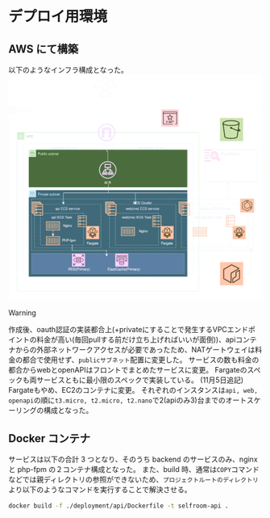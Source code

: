 # デプロイ用環境

## AWS にて構築

以下のようなインフラ構成となった。
![](./production.drawio.svg)

> [!WARNING]
> 作成後、oauth認証の実装都合上(+privateにすることで発生するVPCエンドポイントの料金が高い(毎回pullする前だけ立ち上げればいいが面倒))、apiコンテナからの外部ネットワークアクセスが必要であったため、NATゲートウェイは料金の都合で使用せず、`publicサブネット`配置に変更した。
> サービスの数も料金の都合からwebとopenAPIはフロントでまとめたサービスに変更。
> Fargateのスペックも両サービスともに最小限のスペックで実装している。
> (11月5日追記) Fargateもやめ、EC2のコンテナに変更。
> それぞれのインスタンスは`api, web, openapi`の順に`t3.micro, t2.micro, t2.nano`で2(apiのみ3)台までのオートスケーリングの構成となった。

## Docker コンテナ

サービスは以下の合計 3 つとなり、そのうち backend のサービスのみ、nginx と php-fpm の２コンテナ構成となった。
また、build 時、通常は`COPY`コマンドなどでは親ディレクトリの参照ができないため、`プロジェクトルートのディレクトリ`より以下のようなコマンドを実行することで解決させる。

```sh
docker build -f ./deployment/api/Dockerfile -t selfroom-api .
```
